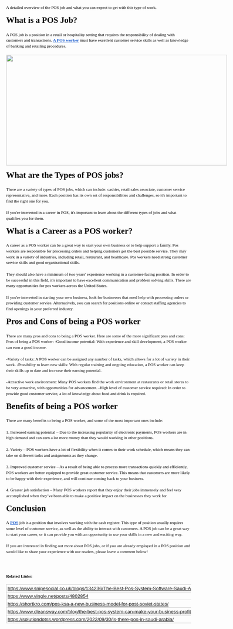 <p dir="ltr" style="line-height:1.38;margin-top:12pt;margin-bottom:8pt;"><span style="font-size:8.5pt;font-family:Verdana;color:#000000;background-color:transparent;font-weight:400;font-style:normal;font-variant:normal;text-decoration:none;vertical-align:baseline;white-space:pre;white-space:pre-wrap;">A detailed overview of the POS job and what you can expect to get with this type of work.</span></p>
<h2 dir="ltr" style="line-height:1.38;margin-top:8pt;margin-bottom:8pt;"><span style="font-size:17pt;font-family:Verdana;color:#000000;background-color:transparent;font-weight:700;font-style:normal;font-variant:normal;text-decoration:none;vertical-align:baseline;white-space:pre;white-space:pre-wrap;">What is a POS Job?</span></h2>
<p dir="ltr" style="line-height:1.38;margin-top:12pt;margin-bottom:8pt;"><span style="font-size:8.5pt;font-family:Verdana;color:#000000;background-color:transparent;font-weight:400;font-style:normal;font-variant:normal;text-decoration:none;vertical-align:baseline;white-space:pre;white-space:pre-wrap;">A POS job is a position in a retail or hospitality setting that requires the responsibility of dealing with customers and transactions.&nbsp;</span><a href="https://solutiondots.com/ksa/nexttotal/" style="text-decoration:none;"><span style="font-size:8.5pt;font-family:Verdana;color:#1155cc;background-color:transparent;font-weight:700;font-style:normal;font-variant:normal;text-decoration:underline;-webkit-text-decoration-skip:none;text-decoration-skip-ink:none;vertical-align:baseline;white-space:pre;white-space:pre-wrap;">A POS worker</span></a><span style="font-size:8.5pt;font-family:Verdana;color:#000000;background-color:transparent;font-weight:400;font-style:normal;font-variant:normal;text-decoration:none;vertical-align:baseline;white-space:pre;white-space:pre-wrap;">&nbsp;must have excellent customer service skills as well as knowledge of banking and retailing procedures.</span></p>
<p dir="ltr" style="line-height:1.38;margin-top:12pt;margin-bottom:8pt;"><a href="https://solutiondots.com/ksa/nexttotal/" style="text-decoration:none;"><span style="font-size:8.5pt;font-family:Verdana;color:#1155cc;background-color:transparent;font-weight:400;font-style:normal;font-variant:normal;text-decoration:underline;-webkit-text-decoration-skip:none;text-decoration-skip-ink:none;vertical-align:baseline;white-space:pre;white-space:pre-wrap;"><span style="border:none;display:inline-block;overflow:hidden;width:602px;height:301px;"><img src="https://lh4.googleusercontent.com/8KxsGZyTKgBTf0yDS8tEnvk8oZRF2CB3DZOS-r2XgmBodb0L7k5kTTE2Lnu4fiX0GULOgoKthqEkRl-PFiOJLp_7fX5vGWfDcx63o_Bj8hfbIzz5v82kKXhNpyMYPGKkXLUlhNqcgJNLIj8VandBMegWcvQZ85a82kN8tp2CtAXYV3ZOiCzUyoDhZA" width="602" height="301"></span></span></a></p>
<h2 dir="ltr" style="line-height:1.38;margin-top:8pt;margin-bottom:8pt;"><span style="font-size:17pt;font-family:Verdana;color:#000000;background-color:transparent;font-weight:700;font-style:normal;font-variant:normal;text-decoration:none;vertical-align:baseline;white-space:pre;white-space:pre-wrap;">What are the Types of POS jobs?</span></h2>
<p dir="ltr" style="line-height:1.38;margin-top:12pt;margin-bottom:8pt;"><span style="font-size:8.5pt;font-family:Verdana;color:#000000;background-color:transparent;font-weight:400;font-style:normal;font-variant:normal;text-decoration:none;vertical-align:baseline;white-space:pre;white-space:pre-wrap;">There are a variety of types of POS jobs, which can include: cashier, retail sales associate, customer service representative, and more. Each position has its own set of responsibilities and challenges, so it&apos;s important to find the right one for you.&nbsp;</span></p>
<p dir="ltr" style="line-height:1.38;margin-top:12pt;margin-bottom:8pt;"><span style="font-size:8.5pt;font-family:Verdana;color:#000000;background-color:transparent;font-weight:400;font-style:normal;font-variant:normal;text-decoration:none;vertical-align:baseline;white-space:pre;white-space:pre-wrap;">If you&apos;re interested in a career in POS, it&apos;s important to learn about the different types of jobs and what qualifies you for them.</span></p>
<h2 dir="ltr" style="line-height:1.38;margin-top:8pt;margin-bottom:8pt;"><span style="font-size:17pt;font-family:Verdana;color:#000000;background-color:transparent;font-weight:700;font-style:normal;font-variant:normal;text-decoration:none;vertical-align:baseline;white-space:pre;white-space:pre-wrap;">What is a Career as a POS worker?</span></h2>
<p dir="ltr" style="line-height:1.38;margin-top:12pt;margin-bottom:8pt;"><span style="font-size:8.5pt;font-family:Verdana;color:#000000;background-color:transparent;font-weight:400;font-style:normal;font-variant:normal;text-decoration:none;vertical-align:baseline;white-space:pre;white-space:pre-wrap;">A career as a POS worker can be a great way to start your own business or to help support a family. Pos workers are responsible for processing orders and helping customers get the best possible service. They may work in a variety of industries, including retail, restaurant, and healthcare. Pos workers need strong customer service skills and good organizational skills.&nbsp;</span></p>
<p dir="ltr" style="line-height:1.38;margin-top:12pt;margin-bottom:8pt;"><span style="font-size:8.5pt;font-family:Verdana;color:#000000;background-color:transparent;font-weight:400;font-style:normal;font-variant:normal;text-decoration:none;vertical-align:baseline;white-space:pre;white-space:pre-wrap;">They should also have a minimum of two years&apos; experience working in a customer-facing position. In order to be successful in this field, it&apos;s important to have excellent communication and problem solving skills. There are many opportunities for pos workers across the United States.&nbsp;</span></p>
<p dir="ltr" style="line-height:1.38;margin-top:12pt;margin-bottom:8pt;"><span style="font-size:8.5pt;font-family:Verdana;color:#000000;background-color:transparent;font-weight:400;font-style:normal;font-variant:normal;text-decoration:none;vertical-align:baseline;white-space:pre;white-space:pre-wrap;">If you&apos;re interested in starting your own business, look for businesses that need help with processing orders or providing customer service. Alternatively, you can search for positions online or contact staffing agencies to find openings in your preferred industry.</span></p>
<h2 dir="ltr" style="line-height:1.38;margin-top:8pt;margin-bottom:8pt;"><span style="font-size:17pt;font-family:Verdana;color:#000000;background-color:transparent;font-weight:700;font-style:normal;font-variant:normal;text-decoration:none;vertical-align:baseline;white-space:pre;white-space:pre-wrap;">Pros and Cons of being a POS worker</span></h2>
<p dir="ltr" style="line-height:1.38;margin-top:12pt;margin-bottom:8pt;"><span style="font-size:8.5pt;font-family:Verdana;color:#000000;background-color:transparent;font-weight:400;font-style:normal;font-variant:normal;text-decoration:none;vertical-align:baseline;white-space:pre;white-space:pre-wrap;">There are many pros and cons to being a POS worker. Here are some of the more significant pros and cons: Pros of being a POS worker: -Good income potential: With experience and skill development, a POS worker can earn a good income.&nbsp;</span></p>
<p dir="ltr" style="line-height:1.38;margin-top:12pt;margin-bottom:8pt;"><span style="font-size:8.5pt;font-family:Verdana;color:#000000;background-color:transparent;font-weight:400;font-style:normal;font-variant:normal;text-decoration:none;vertical-align:baseline;white-space:pre;white-space:pre-wrap;">-Variety of tasks: A POS worker can be assigned any number of tasks, which allows for a lot of variety in their work. -Possibility to learn new skills: With regular training and ongoing education, a POS worker can keep their skills up to date and increase their earning potential.&nbsp;</span></p>
<p dir="ltr" style="line-height:1.38;margin-top:12pt;margin-bottom:8pt;"><span style="font-size:8.5pt;font-family:Verdana;color:#000000;background-color:transparent;font-weight:400;font-style:normal;font-variant:normal;text-decoration:none;vertical-align:baseline;white-space:pre;white-space:pre-wrap;">-Attractive work environment: Many POS workers find the work environment at restaurants or retail stores to be very attractive, with opportunities for advancement. -High level of customer service required: In order to provide good customer service, a lot of knowledge about food and drink is required.</span></p>
<h2 dir="ltr" style="line-height:1.38;margin-top:8pt;margin-bottom:8pt;"><span style="font-size:17pt;font-family:Verdana;color:#000000;background-color:transparent;font-weight:700;font-style:normal;font-variant:normal;text-decoration:none;vertical-align:baseline;white-space:pre;white-space:pre-wrap;">Benefits of being a POS worker</span></h2>
<p dir="ltr" style="line-height:1.38;margin-top:12pt;margin-bottom:8pt;"><span style="font-size:8.5pt;font-family:Verdana;color:#000000;background-color:transparent;font-weight:400;font-style:normal;font-variant:normal;text-decoration:none;vertical-align:baseline;white-space:pre;white-space:pre-wrap;">There are many benefits to being a POS worker, and some of the most important ones include:&nbsp;</span></p>
<p dir="ltr" style="line-height:1.38;margin-top:12pt;margin-bottom:8pt;"><span style="font-size:8.5pt;font-family:Verdana;color:#000000;background-color:transparent;font-weight:400;font-style:normal;font-variant:normal;text-decoration:none;vertical-align:baseline;white-space:pre;white-space:pre-wrap;">1. Increased earning potential &ndash; Due to the increasing popularity of electronic payments, POS workers are in high demand and can earn a lot more money than they would working in other positions.&nbsp;</span></p>
<p dir="ltr" style="line-height:1.38;margin-top:12pt;margin-bottom:8pt;"><span style="font-size:8.5pt;font-family:Verdana;color:#000000;background-color:transparent;font-weight:400;font-style:normal;font-variant:normal;text-decoration:none;vertical-align:baseline;white-space:pre;white-space:pre-wrap;">2. Variety &ndash; POS workers have a lot of flexibility when it comes to their work schedule, which means they can take on different tasks and assignments as they change.&nbsp;</span></p>
<p dir="ltr" style="line-height:1.38;margin-top:12pt;margin-bottom:8pt;"><span style="font-size:8.5pt;font-family:Verdana;color:#000000;background-color:transparent;font-weight:400;font-style:normal;font-variant:normal;text-decoration:none;vertical-align:baseline;white-space:pre;white-space:pre-wrap;">3. Improved customer service &ndash; As a result of being able to process more transactions quickly and efficiently, POS workers are better equipped to provide great customer service. This means that customers are more likely to be happy with their experience, and will continue coming back to your business.&nbsp;</span></p>
<p dir="ltr" style="line-height:1.38;margin-top:12pt;margin-bottom:8pt;"><span style="font-size:8.5pt;font-family:Verdana;color:#000000;background-color:transparent;font-weight:400;font-style:normal;font-variant:normal;text-decoration:none;vertical-align:baseline;white-space:pre;white-space:pre-wrap;">4. Greater job satisfaction &ndash; Many POS workers report that they enjoy their jobs immensely and feel very accomplished when they&rsquo;ve been able to make a positive impact on the businesses they work for.</span></p>
<h2 dir="ltr" style="line-height:1.38;margin-top:8pt;margin-bottom:8pt;"><span style="font-size:17pt;font-family:Verdana;color:#000000;background-color:transparent;font-weight:700;font-style:normal;font-variant:normal;text-decoration:none;vertical-align:baseline;white-space:pre;white-space:pre-wrap;">Conclusion</span></h2>
<p dir="ltr" style="line-height:1.38;margin-top:12pt;margin-bottom:8pt;"><span style="font-size:8.5pt;font-family:Verdana;color:#000000;background-color:transparent;font-weight:400;font-style:normal;font-variant:normal;text-decoration:none;vertical-align:baseline;white-space:pre;white-space:pre-wrap;">A&nbsp;</span><a href="https://solutiondots.com" style="text-decoration:none;"><span style="font-size:8.5pt;font-family:Verdana;color:#1155cc;background-color:transparent;font-weight:700;font-style:normal;font-variant:normal;text-decoration:underline;-webkit-text-decoration-skip:none;text-decoration-skip-ink:none;vertical-align:baseline;white-space:pre;white-space:pre-wrap;">POS</span></a><span style="font-size:8.5pt;font-family:Verdana;color:#000000;background-color:transparent;font-weight:400;font-style:normal;font-variant:normal;text-decoration:none;vertical-align:baseline;white-space:pre;white-space:pre-wrap;">&nbsp;job is a position that involves working with the cash register. This type of position usually requires some level of customer service, as well as the ability to interact with customers. A POS job can be a great way to start your career, or it can provide you with an opportunity to use your skills in a new and exciting way.&nbsp;</span></p>
<p dir="ltr" style="line-height:1.38;margin-top:12pt;margin-bottom:8pt;"><span style="font-size:8.5pt;font-family:Verdana;color:#000000;background-color:transparent;font-weight:400;font-style:normal;font-variant:normal;text-decoration:none;vertical-align:baseline;white-space:pre;white-space:pre-wrap;">If you are interested in finding out more about POS jobs, or if you are already employed in a POS position and would like to share your experience with our readers, please leave a comment below!</span></p>
<p dir="ltr" style="line-height:1.38;margin-top:12pt;margin-bottom:8pt;"><br></p>
<p dir="ltr" style="line-height:1.38;margin-top:12pt;margin-bottom:8pt;"><span style="font-size:8.5pt;font-family:Verdana;color:#000000;background-color:transparent;font-weight:400;font-style:normal;font-variant:normal;text-decoration:none;vertical-align:baseline;white-space:pre;white-space:pre-wrap;"><strong>Related Links:</strong></span></p><strong>
    <style type="text/css">
        <!--td {border: 1px solid #cccccc;}br {mso-data-placement:same-cell;}
        -->
    </style>
    <style type="text/css">
        <!--td {border: 1px solid #cccccc;}br {mso-data-placement:same-cell;}
        -->
    </style>
</strong>
<table border="1" cellpadding="0" cellspacing="0" dir="ltr" style="table-layout:fixed;font-size:10pt;font-family:Arial;border-collapse:collapse;border:none;" xmlns="http://www.w3.org/1999/xhtml">
    <tbody>
        <tr style="height:21px;">
            <td data-sheets-hyperlink="https://www.snipesocial.co.uk/blogs/134236/The-Best-Pos-System-Software-Saudi-Arabia" data-sheets-value='{"1":2,"2":"https://www.snipesocial.co.uk/blogs/134236/The-Best-Pos-System-Software-Saudi-Arabia"}' style="border-right:1px solid transparent;overflow:visible;padding:2px 0px 2px 0px;vertical-align:bottom;text-decoration:underline;color:#1155cc;">
                <div style="white-space:nowrap;overflow:hidden;position:relative;width:600px;left:3px;">
                    <div style="float:left;"><a class="in-cell-link" href="https://www.snipesocial.co.uk/blogs/134236/The-Best-Pos-System-Software-Saudi-Arabia" target="_blank">https://www.snipesocial.co.uk/blogs/134236/The-Best-Pos-System-Software-Saudi-Arabia</a></div>
                </div>
            </td>
        </tr>
        <tr style="height:21px;">
            <td data-sheets-hyperlink="https://www.vingle.net/posts/4802854" data-sheets-value='{"1":2,"2":"https://www.vingle.net/posts/4802854"}' style="border-right:1px solid transparent;overflow:visible;padding:2px 0px 2px 0px;vertical-align:bottom;text-decoration:underline;color:#1155cc;">
                <div style="white-space:nowrap;overflow:hidden;position:relative;width:297px;left:3px;">
                    <div style="float:left;"><a class="in-cell-link" href="https://www.vingle.net/posts/4802854" target="_blank">https://www.vingle.net/posts/4802854</a></div>
                </div>
            </td>
        </tr>
        <tr style="height:21px;">
            <td data-sheets-hyperlink="https://shortkro.com/pos-ksa-a-new-business-model-for-post-soviet-states/" data-sheets-value='{"1":2,"2":"https://shortkro.com/pos-ksa-a-new-business-model-for-post-soviet-states/"}' style="border-right:1px solid transparent;overflow:visible;padding:2px 0px 2px 0px;vertical-align:bottom;text-decoration:underline;color:#1155cc;">
                <div style="white-space:nowrap;overflow:hidden;position:relative;width:499px;left:3px;">
                    <div style="float:left;"><a class="in-cell-link" href="https://shortkro.com/pos-ksa-a-new-business-model-for-post-soviet-states/" target="_blank">https://shortkro.com/pos-ksa-a-new-business-model-for-post-soviet-states/</a></div>
                </div>
            </td>
        </tr>
        <tr style="height:21px;">
            <td data-sheets-hyperlink="https://www.cleansway.com/blog/the-best-pos-system-can-make-your-business-profitable" data-sheets-value='{"1":2,"2":"https://www.cleansway.com/blog/the-best-pos-system-can-make-your-business-profitable"}' style="border-right:1px solid transparent;overflow:visible;padding:2px 0px 2px 0px;vertical-align:bottom;text-decoration:underline;color:#1155cc;">
                <div style="white-space:nowrap;overflow:hidden;position:relative;width:600px;left:3px;">
                    <div style="float:left;"><a class="in-cell-link" href="https://www.cleansway.com/blog/the-best-pos-system-can-make-your-business-profitable" target="_blank">https://www.cleansway.com/blog/the-best-pos-system-can-make-your-business-profitable</a></div>
                </div>
            </td>
        </tr>
        <tr style="height:21px;">
            <td data-sheets-hyperlink="https://solutiondotss.wordpress.com/2022/09/30/is-there-pos-in-saudi-arabia/" data-sheets-value='{"1":2,"2":"https://solutiondotss.wordpress.com/2022/09/30/is-there-pos-in-saudi-arabia/"}' style="border-right:1px solid transparent;overflow:visible;padding:2px 0px 2px 0px;vertical-align:bottom;text-decoration:underline;color:#1155cc;">
                <div style="white-space:nowrap;overflow:hidden;position:relative;width:499px;left:3px;">
                    <div style="float:left;"><a class="in-cell-link" href="https://solutiondotss.wordpress.com/2022/09/30/is-there-pos-in-saudi-arabia/" target="_blank">https://solutiondotss.wordpress.com/2022/09/30/is-there-pos-in-saudi-arabia/</a></div>
                </div>
            </td>
        </tr>
    </tbody>
</table>
